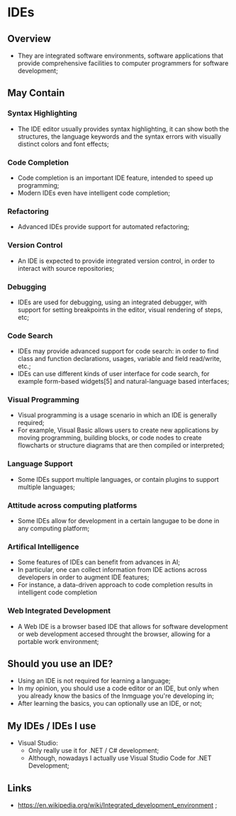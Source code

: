 # IDEs

## Overview

- They are integrated software environments, software applications that provide comprehensive facilities to computer programmers for software development;

## May Contain

### Syntax Highlighting

- The IDE editor usually provides syntax highlighting, it can show both the structures, the language keywords and the syntax errors with visually distinct colors and font effects;

### Code Completion

- Code completion is an important IDE feature, intended to speed up programming;
- Modern IDEs even have intelligent code completion;

### Refactoring

- Advanced IDEs provide support for automated refactoring;

### Version Control

- An IDE is expected to provide integrated version control, in order to interact with source repositories;

### Debugging

- IDEs are used for debugging, using an integrated debugger, with support for setting breakpoints in the editor, visual rendering of steps, etc;

### Code Search

- IDEs may provide advanced support for code search: in order to find class and function declarations, usages, variable and field read/write, etc.;
- IDEs can use different kinds of user interface for code search, for example form-based widgets[5] and natural-language based interfaces;

### Visual Programming

- Visual programming is a usage scenario in which an IDE is generally required;
- For example, Visual Basic allows users to create new applications by moving programming, building blocks, or code nodes to create flowcharts or structure diagrams that are then compiled or interpreted;

### Language Support 

- Some IDEs support multiple languages, or contain plugins to support multiple languages;

### Attitude across computing platforms

- Some IDEs allow for development in a certain langugae to be done in any computing platform;

### Artifical Intelligence

- Some features of IDEs can benefit from advances in AI;
- In particular, one can collect information from IDE actions across developers in order to augment IDE features;
- For instance, a data-driven approach to code completion results in intelligent code completion

### Web Integrated Development

- A Web IDE is a browser based IDE that allows for software development or web development accesed throught the browser, allowing for a portable work environment;

## Should you use an IDE?

- Using an IDE is not required for learning a language;
- In my opinion, you should use a code editor or an IDE, but only when you already know the basics of the lnmguage you're developing in;
- After learning the basics, you can optionally use an IDE, or not;

## My IDEs / IDEs I use

- Visual Studio:
    - Only really use it for .NET / C# development;
    - Although, nowadays I actually use Visual Studio Code for .NET Development;

## Links

- <https://en.wikipedia.org/wiki/Integrated_development_environment> ;